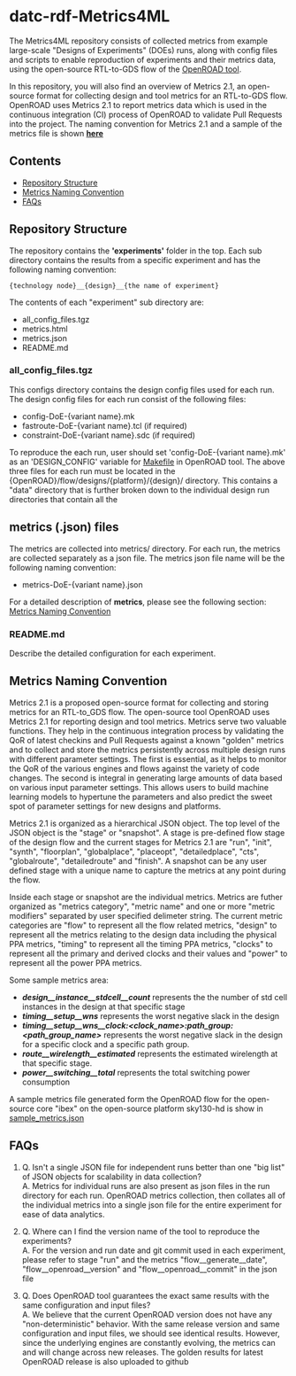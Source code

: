 # datc-rdf-Metrics4ML 
The Metrics4ML repository consists of collected metrics from example large-scale "Designs of Experiments" (DOEs) runs, along with config files and scripts to enable reproduction of experiments and their metrics data, using the open-source RTL-to-GDS flow of the [OpenROAD tool](https://github.com/The-OpenROAD-Project).  

In this repository, you will also find an overview of Metrics 2.1, an open-source format for collecting design and tool metrics for an RTL-to-GDS flow. OpenROAD uses Metrics 2.1 to report metrics data which is used in the continuous integration (CI) process of OpenROAD to validate Pull Requests into the project. The naming convention for Metrics 2.1 and a sample of the metrics file is shown  **[here](https://github.com/ieee-ceda-datc/datc-rdf-Metrics4ML#metrics-naming-convention)**

## Contents
* [Repository Structure](#repository-structure)
* [Metrics Naming Convention](#metrics-naming-convention)
* [FAQs](#faqs)

## Repository Structure
The repository contains the **'experiments'** folder in the top. Each sub directory contains the results from a specific
experiment and has the following naming convention:
```
{technology node}__{design}__{the name of experiment}
```
The contents of each "experiment" sub directory are:
- all_config_files.tgz
- metrics.html
- metrics.json
- README.md

### all_config_files.tgz
This configs directory contains the design config files used for each run.
The design config files for each run consist of the following files:
- config-DoE-{variant name}.mk
- fastroute-DoE-{variant name}.tcl (if required)
- constraint-DoE-{variant name}.sdc (if required)

To reproduce the each run, user should set 'config-DoE-{variant name}.mk' as an 'DESIGN_CONFIG' variable for [Makefile](https://github.com/The-OpenROAD-Project/OpenROAD-flow-scripts/blob/master/flow/Makefile) in OpenROAD tool.
The above three files for each run must be located in the {OpenROAD}/flow/designs/{platform}/{design}/ directory.
This contains a "data" directory that is further broken down to the individual design run directories that contain all the

## metrics (.json) files 
The metrics are collected into metrics/ directory. For each run, the metrics are collected separately as a json file.
The metrics json file name will be the following naming convention:
- metrics-DoE-{variant name}.json

For a detailed description of **metrics**, please see the following section: [Metrics Naming Convention](https://github.com/ieee-ceda-datc/datc-rdf-Metrics4ML#metrics-naming-convention)

### README.md
Describe the detailed configuration for each experiment.

## Metrics Naming Convention

Metrics 2.1 is a proposed open-source format for collecting and storing metrics for an RTL-to_GDS flow. The open-source tool OpenROAD uses Metrics 2.1 for reporting design and tool metrics. Metrics serve two valuable functions. They help in the continuous integration process by validating the QoR of latest checkins and Pull Requests against a known "golden" metrics and to collect and store the metrics persistently across multiple design runs with different parameter settings. The first is essential, as it helps to monitor the QoR of the various engines and flows against the variety of code changes. The second is integral in generating large amounts of data based on various input parameter settings.  This allows users to build machine learning models to hypertune the parameters and also predict the sweet spot of parameter settings for new designs and platforms.

Metrics 2.1 is organized as a hierarchical JSON object. The top level of the JSON object is the "stage" or "snapshot". A
stage is pre-defined flow stage of the design flow and the current stages for Metrics 2.1 are "run", "init", "synth",
"floorplan", "globalplace", "placeopt", "detailedplace", "cts", "globalroute", "detailedroute" and "finish". A snapshot
can be any user defined stage with a unique name to capture the metrics at any point during the flow.

Inside each stage or snapshot are the individual metrics. Metrics are futher organized as "metrics category", "metric
name" and one or more "metric modifiers" separated by user specified delimeter string. The current metric categories are
"flow"  to represent all the flow related metrics, "design" to represent all the metrics relating to the design data
including the physical PPA metrics, "timing" to represent all the timing PPA metrics, "clocks" to represent all the
primary and derived clocks and their values and "power" to represent all the power PPA metrics.

Some sample metrics area:
- ***design__instance__stdcell__count***  represents the the number of std cell instances in the design at that specific stage
- ***timing__setup__wns***  represents the worst negative slack in the design
- ***timing__setup__wns__clock:<clock_name>:path_group:<path_group_name>***  represents the worst negative slack in the design
  for a specific clock and a specific path group.
- ***route__wirelength__estimated***  represents the estimated wirelength at that specific stage.
- ***power__switching__total***  represents the total switching power consumption

A sample metrics file generated form the OpenROAD flow for the open-source core "ibex" on the open-source platform sky130-hd is show in [sample_metrics.json](https://github.com/ieee-ceda-datc/datc-rdf-Metrics4ML/blob/main/metrics_sample.json )

## FAQs
1. Q. Isn't a single JSON file for independent runs better than one "big list" of JSON objects for scalability in data collection?  
A. Metrics for individual runs are also present as json files in the run directory for each run. OpenROAD metrics collection, then collates all of the individual metrics into a single json file for the entire experiment for ease of data analytics.

2. Q. Where can I find the version name of the tool to reproduce the experiments?  
A. For the version and run date and git commit used in each experiment, please refer to  stage "run" and the metrics "flow__generate__date", "flow__openroad__version" and "flow__openroad__commit" in the json file

3. Q. Does OpenROAD tool guarantees the exact same results with the same configuration and input files?  
A. We believe that the current OpenROAD version does not have any "non-deterministic" behavior. With the same release version and same configuration and input files, we should see identical results.  However, since the underlying engines are constantly evolving, the metrics can and will change across new releases. The golden results for latest OpenROAD release is also uploaded to github 

  


